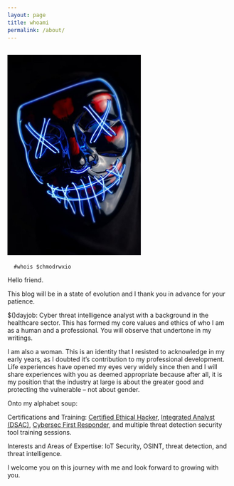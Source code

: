 ```yaml
---
layout: page
title: whoami
permalink: /about/
---
```

  <br>
  <img src="/images/Mask.jpg" alt="whoami" style="width:300px;"/>

      #whois $chmodrwxio

<div style="text-align: left;"> 

<p>Hello friend.</p>

<p>This blog will be in a state of evolution and I thank you in advance for your patience.</p>

<p>$()dayjob: Cyber threat intelligence analyst with a background in the healthcare sector.  This has formed my core values and ethics of who I am as a human and a professional. You will observe that undertone in my writings.</p>

<p>I am also a woman.  This is an identity that I resisted to acknowledge in my early years, as I doubted it’s contribution to my professional development.  Life experiences have opened my eyes very widely since then and I will share experiences with you as deemed appropriate because after all, it is my position that the industry at large is about the greater good and protecting the vulnerable – not about gender.</p>

<p>Onto my alphabet soup:</p>

<p>Certifications and Training: <a href="https://www.eccouncil.org/wp-content/uploads/2016/07/CEHv10-Brochure.pdf/ “Certified Ethical Hacker”">Certified Ethical Hacker</a>, <a href="https://www.dsac.gov/events/integrated-analyst-symposium/ “Integrated Analyst (DSAC)">Integrated Analyst (DSAC)</a>, <a href="https://www.globalknowledge.com/us-en/course/91114/cybersec-first-responder-threat-detection-and-response/ “Cybersec First Responder">Cybersec First Responder</a>, and multiple threat detection security tool training sessions.</p>

<p>Interests and Areas of Expertise: IoT Security, OSINT, threat detection, and threat intelligence.</p>

<p>I welcome you on this journey with me and look forward to growing with you.</p>
  </div>
